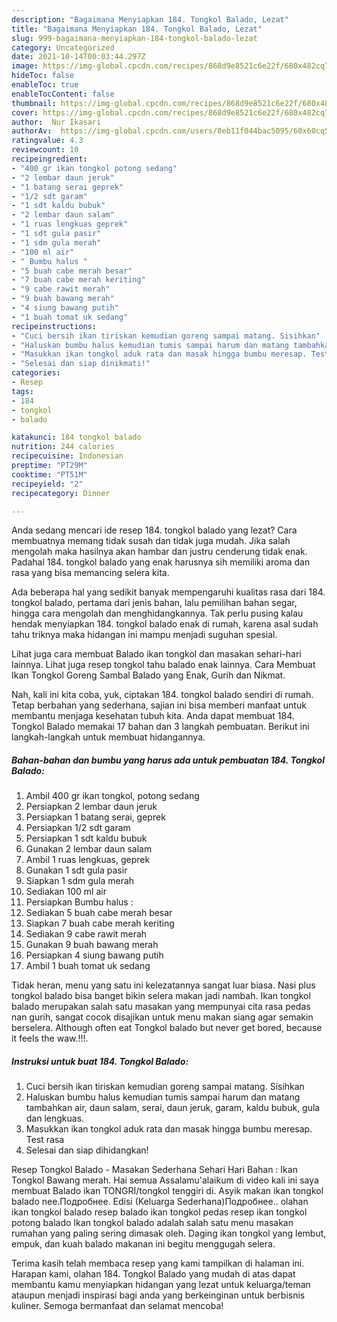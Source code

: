 ```yaml
---
description: "Bagaimana Menyiapkan 184. Tongkol Balado, Lezat"
title: "Bagaimana Menyiapkan 184. Tongkol Balado, Lezat"
slug: 999-bagaimana-menyiapkan-184-tongkol-balado-lezat
category: Uncategorized
date: 2021-10-14T00:03:44.297Z
image: https://img-global.cpcdn.com/recipes/868d9e8521c6e22f/680x482cq70/184-tongkol-balado-foto-resep-utama.jpg
hideToc: false
enableToc: true
enableTocContent: false
thumbnail: https://img-global.cpcdn.com/recipes/868d9e8521c6e22f/680x482cq70/184-tongkol-balado-foto-resep-utama.jpg
cover: https://img-global.cpcdn.com/recipes/868d9e8521c6e22f/680x482cq70/184-tongkol-balado-foto-resep-utama.jpg
author:  Nur Ikasari
authorAv:  https://img-global.cpcdn.com/users/8eb11f044bac5095/60x60cq50/avatar.jpg
ratingvalue: 4.3
reviewcount: 10
recipeingredient:
- "400 gr ikan tongkol potong sedang"
- "2 lembar daun jeruk"
- "1 batang serai geprek"
- "1/2 sdt garam"
- "1 sdt kaldu bubuk"
- "2 lembar daun salam"
- "1 ruas lengkuas geprek"
- "1 sdt gula pasir"
- "1 sdm gula merah"
- "100 ml air"
- " Bumbu halus "
- "5 buah cabe merah besar"
- "7 buah cabe merah keriting"
- "9 cabe rawit merah"
- "9 buah bawang merah"
- "4 siung bawang putih"
- "1 buah tomat uk sedang"
recipeinstructions:
- "Cuci bersih ikan tiriskan kemudian goreng sampai matang. Sisihkan"
- "Haluskan bumbu halus kemudian tumis sampai harum dan matang tambahkan air, daun salam, serai, daun jeruk, garam, kaldu bubuk, gula dan lengkuas."
- "Masukkan ikan tongkol aduk rata dan masak hingga bumbu meresap. Test rasa"
- "Selesai dan siap dinikmati!"
categories:
- Resep
tags:
- 184
- tongkol
- balado

katakunci: 184 tongkol balado 
nutrition: 244 calories
recipecuisine: Indonesian
preptime: "PT29M"
cooktime: "PT51M"
recipeyield: "2"
recipecategory: Dinner

---
```



Anda sedang mencari ide resep 184. tongkol balado yang lezat? Cara membuatnya memang tidak susah dan tidak juga mudah. Jika salah mengolah maka hasilnya akan hambar dan justru cenderung tidak enak. Padahal 184. tongkol balado yang enak harusnya sih memiliki aroma dan rasa yang bisa memancing selera kita.


Ada beberapa hal yang sedikit banyak mempengaruhi kualitas rasa dari 184. tongkol balado, pertama dari jenis bahan, lalu pemilihan bahan segar, hingga cara mengolah dan menghidangkannya. Tak perlu pusing kalau hendak menyiapkan 184. tongkol balado enak di rumah, karena asal sudah tahu triknya maka hidangan ini mampu menjadi suguhan spesial.

Lihat juga cara membuat Balado ikan tongkol dan masakan sehari-hari lainnya. Lihat juga resep tongkol tahu balado enak lainnya. Cara Membuat Ikan Tongkol Goreng Sambal Balado yang Enak, Gurih dan Nikmat.


Nah, kali ini kita coba, yuk, ciptakan 184. tongkol balado sendiri di rumah. Tetap berbahan yang sederhana, sajian ini bisa memberi manfaat untuk membantu menjaga kesehatan tubuh kita. Anda dapat membuat 184. Tongkol Balado memakai 17 bahan dan 3 langkah pembuatan. Berikut ini langkah-langkah untuk membuat hidangannya.

<!--inarticleads1-->

##### Bahan-bahan dan bumbu yang harus ada untuk pembuatan 184. Tongkol Balado:

1. Ambil 400 gr ikan tongkol, potong sedang
1. Persiapkan 2 lembar daun jeruk
1. Persiapkan 1 batang serai, geprek
1. Persiapkan 1/2 sdt garam
1. Persiapkan 1 sdt kaldu bubuk
1. Gunakan 2 lembar daun salam
1. Ambil 1 ruas lengkuas, geprek
1. Gunakan 1 sdt gula pasir
1. Siapkan 1 sdm gula merah
1. Sediakan 100 ml air
1. Persiapkan  Bumbu halus :
1. Sediakan 5 buah cabe merah besar
1. Siapkan 7 buah cabe merah keriting
1. Sediakan 9 cabe rawit merah
1. Gunakan 9 buah bawang merah
1. Persiapkan 4 siung bawang putih
1. Ambil 1 buah tomat uk sedang


Tidak heran, menu yang satu ini kelezatannya sangat luar biasa. Nasi plus tongkol balado bisa banget bikin selera makan jadi nambah. Ikan tongkol balado merupakan salah satu masakan yang mempunyai cita rasa pedas nan gurih, sangat cocok disajikan untuk menu makan siang agar semakin berselera. Although often eat Tongkol balado but never get bored, because it feels the waw.!!!. 

<!--inarticleads2-->

##### Instruksi untuk buat 184. Tongkol Balado:

1. Cuci bersih ikan tiriskan kemudian goreng sampai matang. Sisihkan
1. Haluskan bumbu halus kemudian tumis sampai harum dan matang tambahkan air, daun salam, serai, daun jeruk, garam, kaldu bubuk, gula dan lengkuas.
1. Masukkan ikan tongkol aduk rata dan masak hingga bumbu meresap. Test rasa
1. Selesai dan siap dihidangkan!

Resep Tongkol Balado - Masakan Sederhana Sehari Hari Bahan : Ikan Tongkol Bawang merah. Hai semua Assalamu&#39;alaikum di video kali ini saya membuat Balado ikan TONGRI/tongkol tenggiri di. Asyik makan ikan tongkol balado nee.Подробнее. Edisi (Keluarga Sederhana)Подробнее.. olahan ikan tongkol balado resep balado ikan tongkol pedas resep ikan tongkol potong balado Ikan tongkol balado adalah salah satu menu masakan rumahan yang paling sering dimasak oleh. Daging ikan tongkol yang lembut, empuk, dan kuah balado makanan ini begitu menggugah selera. 

Terima kasih telah membaca resep yang kami tampilkan di halaman ini. Harapan kami, olahan 184. Tongkol Balado yang mudah di atas dapat membantu kamu menyiapkan hidangan yang lezat untuk keluarga/teman ataupun menjadi inspirasi bagi anda yang berkeinginan untuk berbisnis kuliner. Semoga bermanfaat dan selamat mencoba!
